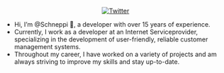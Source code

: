 <p align=center dir="auto"><a href="https://twitter.com/schneppmueller" rel="nofollow"><img src="https://img.shields.io/twitter/url.svg?label=Follow%20%40schneppmueller&amp;style=social&amp;url=https%3A%2F%2Ftwitter.com%2Fschneppmueller" alt="Twitter" style="max-width: 100%;"></a></p>

- Hi, I’m @Schneppi 👋, a developer with over 15 years of experience.
- Currently, I work as a developer at an Internet Serviceprovider, specializing in the development of user-friendly, reliable customer management systems.
- Throughout my career, I have worked on a variety of projects and am always striving to improve my skills and stay up-to-date.

<!---
Schneppi/Schneppi is a ✨ special ✨ repository because its `README.md` (this file) appears on your GitHub profile.
You can click the Preview link to take a look at your changes.
--->
